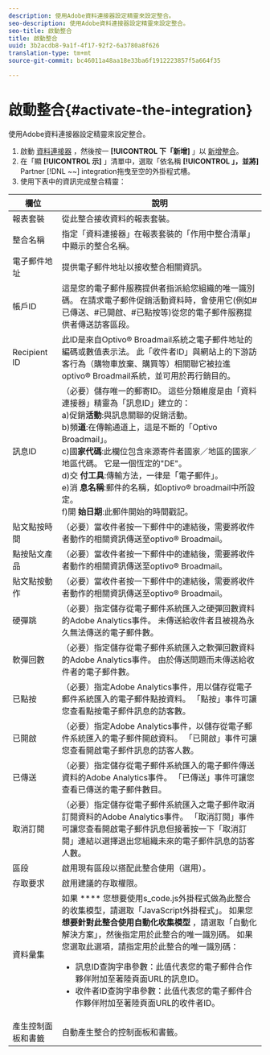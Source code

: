 ```yaml
---
description: 使用Adobe資料連接器設定精靈來設定整合。
seo-description: 使用Adobe資料連接器設定精靈來設定整合。
seo-title: 啟動整合
title: 啟動整合
uuid: 3b2acdb8-9a1f-4f17-92f2-6a3780a8f626
translation-type: tm+mt
source-git-commit: bc46011a48aa18e33ba6f1912223857f5a664f35

---
```



# 啟動整合{#activate-the-integration}

使用Adobe資料連接器設定精靈來設定整合。

1. 啟動 [資料連接器](https://marketing.adobe.com/resources/help/en_US/genesis/c_overview.html) ，然後按一 **[!UICONTROL 下「新增]** 」以 [新增整合](https://marketing.adobe.com/resources/help/en_US/genesis/t_add_integration.html)。
1. 在「顯 **[!UICONTROL 示]** 」清單中，選取「依名稱 **[!UICONTROL 」，並將]** Partner [!DNL ~~] integration拖曳至空的外掛程式槽。
1. 使用下表中的資訊完成整合精靈：

| 欄位 | 說明 |
|--- |--- |
| 報表套裝 | 從此整合接收資料的報表套裝。 |
| 整合名稱 | 指定「資料連接器」在報表套裝的「作用中整合清單」中顯示的整合名稱。 |
| 電子郵件地址 | 提供電子郵件地址以接收整合相關資訊。 |
| 帳戶ID | 這是您的電子郵件服務提供者指派給您組織的唯一識別碼。 在請求電子郵件促銷活動資料時，會使用它(例如#已傳送、#已開啟、#已點按等)從您的電子郵件服務提供者傳送訪客區段。 |
| Recipient ID | 此ID是來自Optivo® Broadmail系統之電子郵件地址的編碼或數值表示法。 此「收件者ID」與網站上的下游訪客行為（購物車放棄、購買等）相關聯它被拉進optivo® Broadmail系統，並可用於再行銷目的。 |
| 訊息ID | （必要）儲存唯一的郵寄ID。 這些分類維度是由「資料連接器」精靈為「訊息ID」建立的： <br>a)促銷&#x200B;**活動**:與訊息關聯的促銷活動。 <br>b)頻&#x200B;**道**:在傳輸通道上，這是不斷的「Optivo Broadmail」。 <br>c)國&#x200B;**家代碼**:此欄位包含來源寄件者國家／地區的國家／地區代碼。 它是一個恆定的"DE"。 <br>d)交 **付工具**:傳輸方法，一律是「電子郵件」。<br> e)消 **息名稱**:郵件的名稱，如optivo® broadmail中所設定。 <br>f)開 **始日期**:此郵件開始的時間戳記。 |
| 貼文點按時間 | （必要）當收件者按一下郵件中的連結後，需要將收件者動作的相關資訊傳送至optivo® Broadmail。 |
| 點按貼文產品 | （必要）當收件者按一下郵件中的連結後，需要將收件者動作的相關資訊傳送至optivo® Broadmail。 |
| 貼文點按動作 | （必要）當收件者按一下郵件中的連結後，需要將收件者動作的相關資訊傳送至optivo® Broadmail。 |
| 硬彈跳 | （必要）指定儲存從電子郵件系統匯入之硬彈回數資料的Adobe Analytics事件。 未傳送給收件者且被視為永久無法傳送的電子郵件數。 |
| 軟彈回數 | （必要）指定儲存從電子郵件系統匯入之軟彈回數資料的Adobe Analytics事件。 由於傳送問題而未傳送給收件者的電子郵件數。 |
| 已點按 | （必要）指定Adobe Analytics事件，用以儲存從電子郵件系統匯入的電子郵件點按資料。 「點按」事件可讓您查看點按電子郵件訊息的訪客數。 |
| 已開啟 | （必要）指定Adobe Analytics事件，以儲存從電子郵件系統匯入的電子郵件開啟資料。 「已開啟」事件可讓您查看開啟電子郵件訊息的訪客人數。 |
| 已傳送 | （必要）指定儲存從電子郵件系統匯入的電子郵件傳送資料的Adobe Analytics事件。 「已傳送」事件可讓您查看已傳送的電子郵件數目。 |
| 取消訂閱 | （必要）指定儲存從電子郵件系統匯入之電子郵件取消訂閱資料的Adobe Analytics事件。 「取消訂閱」事件可讓您查看開啟電子郵件訊息但接著按一下「取消訂閱」連結以選擇退出您組織未來的電子郵件訊息的訪客人數。 |
| 區段 | 啟用現有區段以搭配此整合使用（選用）。 |
|  存取要求 | 啟用建議的存取權限。 |
| 資料彙集 | 如果 **** 您想要使用s_code.js外掛程式做為此整合的收集模型，請選取「JavaScript外掛程式」。 如果您 **想要針對此整合使用自動化收集模型** ，請選取「自動化解決方案」，然後指定用於此整合的唯一識別碼。 如果您選取此選項，請指定用於此整合的唯一識別碼：<ul><li>訊息ID查詢字串參數：此值代表您的電子郵件合作夥伴附加至著陸頁面URL的訊息ID。</li><li>收件者ID查詢字串參數：此值代表您的電子郵件合作夥伴附加至著陸頁面URL的收件者ID。</li></ul> |
| 產生控制面板和書籤 | 自動產生整合的控制面板和書籤。 |
